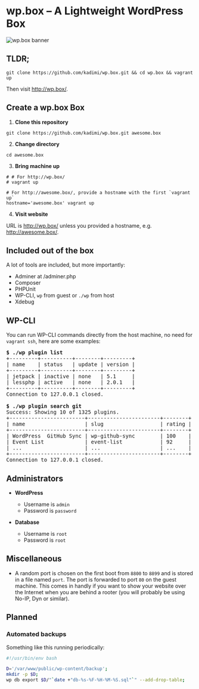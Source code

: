 # wp.box – A Lightweight WordPress Box

![](https://cdn.rawgit.com/kadimi/wp.box/master/misc/banner.png "wp.box banner")

## TLDR;

```shell
git clone https://github.com/kadimi/wp.box.git && cd wp.box && vagrant up
```
Then visit http://wp.box/.

## Create a wp.box Box

1. **Clone this repository**

  ```shell
  git clone https://github.com/kadimi/wp.box.git awesome.box
  ```
2. **Change directory**

  ```shell
  cd awesome.box
  ```
3. **Bring machine up**

  ```shell
  # # For http://wp.box/
  # vagrant up

  # For http://awesome.box/, provide a hostname with the first `vagrant up`
  hostname='awesome.box' vagrant up
  ```
4. **Visit website**

  URL is http://wp.box/ unless you provided a hostname, e.g. http://awesome.box/.

## Included out of the box

A lot of tools are included, but more importantly:

- Adminer at /adminer.php
- Composer
- PHPUnit
- WP-CLI, `wp` from guest or `./wp` from host
- Xdebug

## WP-CLI

You can run WP-CLI commands directly from the host machine, no need for `vagrant ssh`, here are some examples:

<pre>
<b>$ ./wp plugin list</b>
+---------+----------+--------+---------+
| name    | status   | update | version |
+---------+----------+--------+---------+
| jetpack | inactive | none   | 5.1     |
| lessphp | active   | none   | 2.0.1   |
+---------+----------+--------+---------+
Connection to 127.0.0.1 closed.

<b>$ ./wp plugin search git</b>
Success: Showing 10 of 1325 plugins.
+------------------------+-----------------------+--------+
| name                   | slug                  | rating |
+------------------------+-----------------------+--------+
| WordPress  GitHub Sync | wp-github-sync        | 100    |
| Event List             | event-list            | 92     |
| ...                    | ...                   | ...    |
+------------------------+-----------------------+--------+
Connection to 127.0.0.1 closed.
</pre>

## Administrators

- **WordPress**
  - Username is `admin`
  - Password is `password`

- **Database**
  - Username is `root`
  - Password is `root`

## Miscellaneous

- A random port is chosen on the first boot from `8800` to `8899` and is stored in a file named `port`. The port is forwarded to port `80` on the guest machine. This comes in handly if you want to show your website over the Internet when you are behind a rooter (you will probably be using No-IP, Dyn or similar).

## Planned

### Automated backups

Something like this running periodically:

```bash
#!/usr/bin/env bash

D='/var/www/public/wp-content/backup';
mkdir -p $D;
wp db export $D/"`date +"db-%s-%F-%H-%M-%S.sql"`" --add-drop-table;
```
